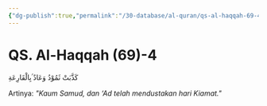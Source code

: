 ```yaml
---
{"dg-publish":true,"permalink":"/30-database/al-quran/qs-al-haqqah-69-4/"}
---
```



# QS. Al-Haqqah (69)-4
كَذَّبَتْ ثَمُوْدُ وَعَادٌ ۢبِالْقَارِعَةِ 

Artinya: *"Kaum Samud, dan ‘Ad telah mendustakan hari Kiamat."*
